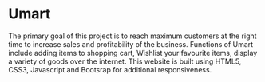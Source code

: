 # Umart
The primary goal of this project is to reach maximum customers at the right time to increase sales and profitability of the business. Functions of Umart include adding items to shopping cart, Wishlist your favourite items, display a variety of goods over the internet. This website is built using HTML5, CSS3, Javascript and Bootsrap for additional responsiveness.
